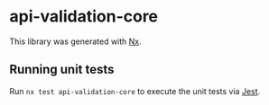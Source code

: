 # api-validation-core

This library was generated with [Nx](https://nx.dev).

## Running unit tests

Run `nx test api-validation-core` to execute the unit tests via [Jest](https://jestjs.io).
